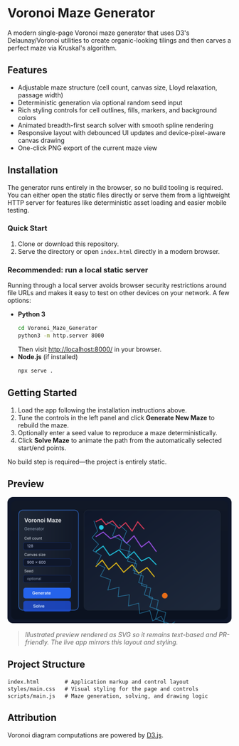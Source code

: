 # Voronoi Maze Generator

A modern single-page Voronoi maze generator that uses D3's Delaunay/Voronoi utilities to create organic-looking tilings and then carves a perfect maze via Kruskal's algorithm.

## Features

- Adjustable maze structure (cell count, canvas size, Lloyd relaxation, passage width)
- Deterministic generation via optional random seed input
- Rich styling controls for cell outlines, fills, markers, and background colors
- Animated breadth-first search solver with smooth spline rendering
- Responsive layout with debounced UI updates and device-pixel-aware canvas drawing
- One-click PNG export of the current maze view

## Installation

The generator runs entirely in the browser, so no build tooling is required. You can either
open the static files directly or serve them from a lightweight HTTP server for features like
deterministic asset loading and easier mobile testing.

### Quick Start

1. Clone or download this repository.
2. Serve the directory or open `index.html` directly in a modern browser.

### Recommended: run a local static server

Running through a local server avoids browser security restrictions around file URLs and makes
it easy to test on other devices on your network. A few options:

- **Python 3**
  ```bash
  cd Voronoi_Maze_Generator
  python3 -m http.server 8000
  ```
  Then visit <http://localhost:8000/> in your browser.
- **Node.js** (if installed)
  ```bash
  npx serve .
  ```

## Getting Started

1. Load the app following the installation instructions above.
2. Tune the controls in the left panel and click **Generate New Maze** to rebuild the maze.
3. Optionally enter a seed value to reproduce a maze deterministically.
4. Click **Solve Maze** to animate the path from the automatically selected start/end points.

No build step is required—the project is entirely static.

## Preview

![Stylized Voronoi Maze UI illustration](assets/voronoi-maze.svg)

> _Illustrated preview rendered as SVG so it remains text-based and PR-friendly. The live app mirrors this layout and styling._

## Project Structure

```
index.html        # Application markup and control layout
styles/main.css   # Visual styling for the page and controls
scripts/main.js   # Maze generation, solving, and drawing logic
```

## Attribution

Voronoi diagram computations are powered by [D3.js](https://d3js.org/).
